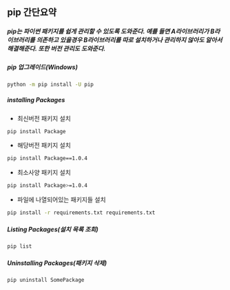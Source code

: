 ## pip 간단요약

##### pip는 파이썬 패키지를 쉽게 관리할 수 있도록 도와준다. 예를 들면 A라이브러리가 B라이브러리를 의존하고 있을경우 B라이브러리를 따로 설치하거나 관리하지 않아도 알아서 해결해준다. 또한 버전 관리도 도와준다.

##### pip 업그레이드(Windows)
```bash
python -m pip install -U pip
```

##### installing Packages

* 최신버전 패키지 설치
```bash
pip install Package
```
* 해당버전 패키지 설치
```bash
pip install Package==1.0.4
```
* 최소사양 패키지 설치
```bash
pip install Package>=1.0.4
```
* 파일에 나열되어있는 패키지들 설치
```bash
pip install -r requirements.txt requirements.txt
```

##### Listing Packages(설치 목록 조회)
```bash
pip list
```

##### Uninstalling Packages(패키지 삭제)
```bash
pip uninstall SomePackage
```
